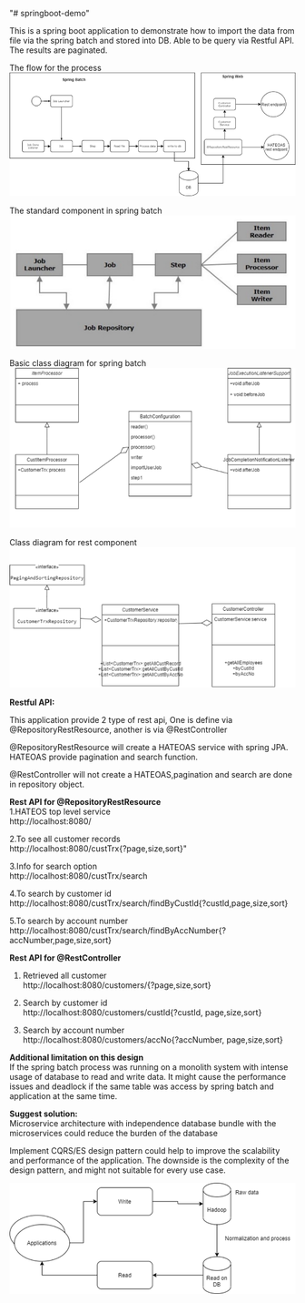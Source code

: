 "# springboot-demo" 

This is a spring boot application to demonstrate how to import the data from file via the spring batch and stored into DB. Able to be query via Restful API. The results are paginated.

The flow for the process
![img_2.png](img_2.png)

The standard component in spring batch
![img_3.png](img_3.png)

Basic class diagram for spring batch
![img_6.png](img_6.png)

Class diagram for rest component
![img_5.png](img_5.png)

<b>Restful API:</b>

This application provide 2 type of rest api, One is define via
@RepositoryRestResource, another is via @RestController

@RepositoryRestResource will create a HATEOAS service with spring JPA. HATEOAS provide pagination and search function.

@RestController will not create a HATEOAS,pagination and search are done in repository object.

<b>Rest API for @RepositoryRestResource</b><br>
1.HATEOS top level service<br>
http://localhost:8080/

2.To see all customer records<br>
http://localhost:8080/custTrx{?page,size,sort}"

3.Info for search option<br>
http://localhost:8080/custTrx/search

4.To search by customer id<br>
http://localhost:8080/custTrx/search/findByCustId{?custId,page,size,sort}

5.To search by account number<br>
http://localhost:8080/custTrx/search/findByAccNumber{?accNumber,page,size,sort}

<b>Rest API for @RestController</b><br>
1. Retrieved all customer<br>
http://localhost:8080/customers/{?page,size,sort}
   

2. Search by customer id<br>
http://localhost:8080/customers/custId{?custId, page,size,sort}
   

3. Search by account number<br>
http://localhost:8080/customers/accNo{?accNumber, page,size,sort}

<b>Additional limitation on this design</b><br>
If the spring batch process was running on a monolith system with intense usage of database to read and write data. It might cause the performance issues and deadlock if the same table was access by spring batch and application at the same time.

<b>Suggest solution:</b><br>
Microservice architecture with independence database bundle with the microservices could reduce the burden of the database

Implement CQRS/ES design pattern could help to improve the scalability and performance of the application. The downside is the complexity of the design pattern, and might not suitable for every use case.

![img_1.png](img_1.png)

